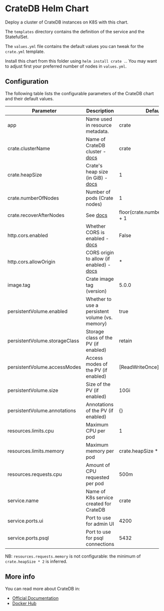 # CrateDB Helm Chart

Deploy a cluster of CrateDB instances on K8S with this chart.

The `templates` directory contains the definition of the service and the StatefulSet.

The `values.yml` file contains the default values you can tweak for the `crate.yml` template.

Install this chart from this folder using `helm install crate .`.
You may want to adjust first your preferred number of nodes in `values.yml`.

## Configuration

The following table lists the configurable parameters of the CrateDB chart and their default values.

| Parameter | Description | Default |
| --------- | ----------- | ------- |
| app | Name used in resource metadata. | crate |
| crate.clusterName | Name of CrateDB cluster - [docs](https://crate.io/docs/crate/howtos/en/latest/clustering/multi-node-setup.html#cluster-name) | crate |
| crate.heapSize | Crate's heap size (in GiB) - [docs](https://crate.io/docs/crate/reference/en/latest/config/environment.html) | 1 |
| crate.numberOfNodes | Number of pods (Crate nodes) | 1 |
| crate.recoverAfterNodes | See [docs](https://crate.io/docs/crate/guide/en/latest/scaling/multi-node-setup.html#gateway-configuration) | floor(crate.numberOfNodes/2) + 1 |
| http.cors.enabled | Whether CORS is enabled - [docs](https://crate.io/docs/crate/reference/en/latest/config/node.html#cross-origin-resource-sharing-cors) | False |
| http.cors.allowOrigin | CORS origin to allow (if enabled) - [docs](https://crate.io/docs/crate/reference/en/latest/config/node.html#cross-origin-resource-sharing-cors) | * |
| image.tag | Crate image tag (version) | 5.0.0 |
| persistentVolume.enabled | Whether to use a persistent volume (vs. memory) | true |
| persistentVolume.storageClass | Storage class of the PV (if enabled) | retain |
| persistentVolume.accessModes | Access modes of the PV (if enabled) | [ReadWriteOnce] |
| persistentVolume.size | Size of the PV (if enabled) | 10Gi |
| persistentVolume.annotations | Annotations of the PV (if enabled) | {} |
| resources.limits.cpu | Maximum CPU per pod | 1 |
| resources.limits.memory | Maximum memory per pod | crate.heapSize * 3 |
| resources.requests.cpu | Amount of CPU requested per pod | 500m |
| service.name | Name of K8s service created for CrateDB | crate |
| service.ports.ui | Port to use for admin UI | 4200 |
| service.ports.psql | Port to use for psql connections | 5432 |

NB: `resources.requests.memory` is not configurable: the minimum of `crate.heapSize * 2` is inferred.

## More info

You can read more about CrateDB in:

- [Official Documentation](https://crate.io/docs/)
- [Docker Hub](https://hub.docker.com/_/crate/)
